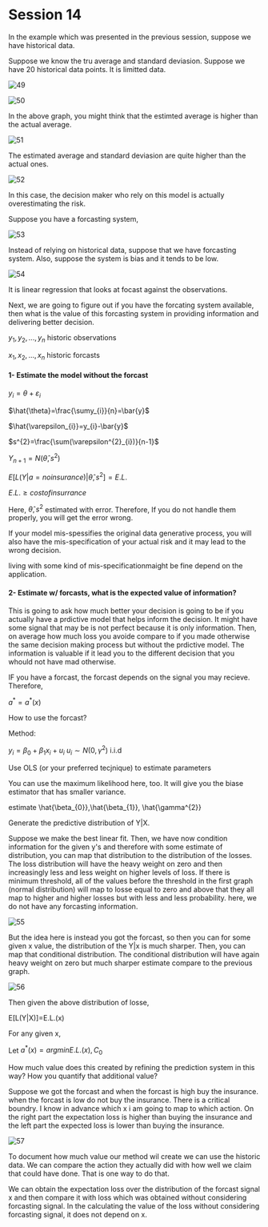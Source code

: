 # Session 14

In the example which was presented in the previous session, suppose we have historical data. 

Suppose we know the tru average and standard deviasion. Suppose we have 20 historical data points. 
It is limitted data.

![49](Picturs/pic_49.PNG)

![50](Picturs/pic_50.PNG)

In the above graph, you might think that the estimted average is higher than the actual average.

![51](Picturs/pic_51.PNG)


The estimated average and standard deviasion are quite higher than the actual ones. 

![52](Picturs/pic_52.PNG)

In this case, the decision maker who rely on this model is  actually overestimating the risk.

Suppose you have a forcasting system,

![53](Picturs/pic_53.PNG)

Instead of relying on historical data, suppose that we have forcasting system. Also, suppose the system is bias and it tends to be low.

![54](Picturs/pic_54.PNG)

It is linear regression that looks at focast against the observations.

Next, we are going to figure out if you have the forcating system available, then what is the value of this forcasting system in providing information and delivering better decision.

$y_{1},y_{2},...,y_{n}$     historic observations

$x_{1},x_{2},...,x_{n}$     historic forcasts

#### 1- Estimate the model without the forcast

$y_{i}=\theta+\varepsilon_{i}$

$\hat{\theta}=\frac{\sumy_{i}}{n}=\bar{y}$

$\hat{\varepsilon_{i}}=y_{i}-\bar{y}$

$s^{2}=\frac{\sum(\varepsilon^{2}_{i})}{n-1}$

$Y_{n+1}=N(\hat{\theta},s^{2})$

$E[L(Y|a=no insurance)|\hat{\theta},s^{2}]=E.L.$

$E.L.\ge cost of insurrance$

Here, $\hat{\theta},s^{2}$ estimated with error. Therefore, If you do not handle them properly, you will get the error wrong.

If your model mis-spessifies the original data generative process, you will also have the mis-specification of your actual risk and it may lead to the wrong decision. 

living with some kind of mis-specificationmaight be fine depend on the application.

#### 2- Estimate w/ forcasts, what is the expected value of information?

This is going to ask how much better your decision is going to be if you actually have a prdictive model that helps inform the decision. It might have some signal that may be is not perfect because it is only information. Then, on average how much loss you avoide compare to if you made otherwise the same decision making process but without the prdictive model. The information is valuable if it lead you  to the different decision that you whould not have mad otherwise. 

IF you have a forcast, the forcast depends on the signal you may recieve. Therefore,

$a^{*}=a^{*}(x)$

How to use the forcast?

Method:

$y_{i}=\beta_{0}+\beta_{1}x_{i}+u_{i}$   $u_{i}\sim N(0, \gamma^{2})$ i.i.d

Use OLS (or your preferred tecjnique) to estimate parameters


You can use the maximum likelihood here, too. It will give you the biase estimator that has smaller variance.

estimate \hat{\beta_{0}},\hat{\beta_{1}}, \hat{\gamma^{2}}

Generate the predictive distribution of Y|X. 

Suppose we make the best linear fit. Then, we have now condition information for the given y's and therefore with some estimate of distribution, you can map that distribution to the distribution of the losses.  The loss distribution will have the heavy weight on zero and then increasingly less and less weight on higher levels of loss. If there is minimum threshold, all of the values before the threshold in the first graph (normal distribution) will map to losse equal to zero and above that they all map to higher and higher losses but with less and less probability. here, we do not have any forcasting information. 

![55](Picturs/pic_55.PNG)

But the idea here is instead you got the forcast, so then you can for some given x value, the distribution of the Y|x is much sharper. Then, you can map that conditional distribution. The conditional distribution will have again heavy weight on zero but much sharper estimate compare to the previous graph. 

![56](Picturs/pic_56.PNG)

Then given the above distribution of losse, 

E[L(Y|X)]=E.L.(x)

For any given x,

Let $a^{*}(x)=argmin {E.L.(x),C_{0}}$

How much value does this created by refining the prediction system in this way? How you quantify that additional value?

Suppose we got the forcast and when the forcast is high buy the insurance. when the forcast is low do not buy the insurance. There is a critical boundry. I know in advance which x i am going to map to which action. On the right part the expectation loss is higher than buying the insurance and the left part the expected loss is lower than buying the insurance.


![57](Picturs/pic_57.PNG)


To document how much value our method wil create we can use the historic data. We can compare the action they actually did with how well we claim that could have done. That is one way to do that. 

We can obtain the expectation loss over the distribution of the forcast signal x and then compare it with loss which was obtained without considering forcasting signal. In the calculating the value of the loss without considering forcasting signal, it does not depend on x. 

